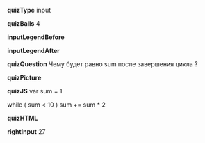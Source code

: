 ____quizType____
input

____quizBalls____
4

____inputLegendBefore____


____inputLegendAfter____


____quizQuestion____
Чему будет равно  sum  после завершения цикла ?


____quizPicture____


____quizJS____
var sum = 1

while ( sum < 10 )
    sum += sum * 2


____quizHTML____


____rightInput____
27
